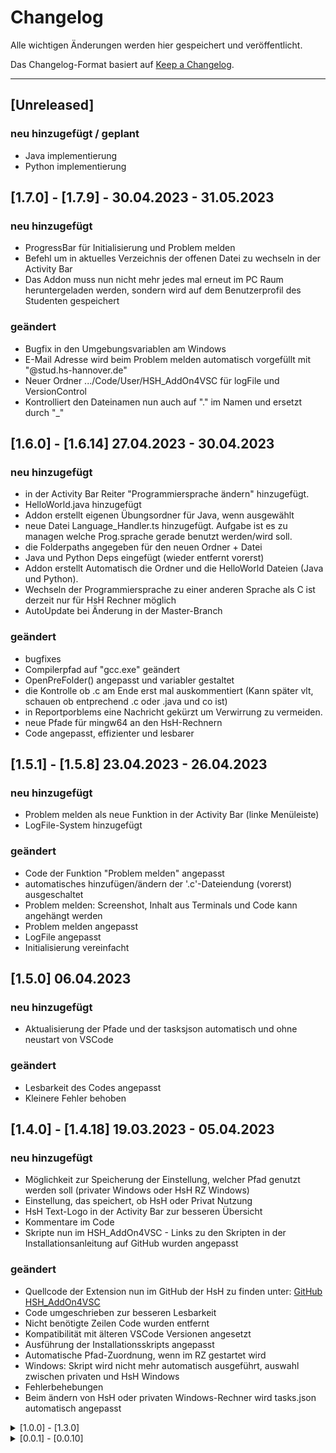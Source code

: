 # Changelog

Alle wichtigen Änderungen werden hier gespeichert und veröffentlicht.

Das Changelog-Format basiert auf [Keep a Changelog](https://keepachangelog.com/en/1.0.0/).

--------- 

## [Unreleased]

### neu hinzugefügt / geplant

- Java implementierung
- Python implementierung

## [1.7.0] - [1.7.9] - 30.04.2023 - 31.05.2023

### neu hinzugefügt
- ProgressBar für Initialisierung und Problem melden
- Befehl um in aktuelles Verzeichnis der offenen Datei zu wechseln in der Activity Bar
- Das Addon muss nun nicht mehr jedes mal erneut im PC Raum heruntergeladen werden, sondern wird auf dem Benutzerprofil des Studenten gespeichert
### geändert

- Bugfix in den Umgebungsvariablen am Windows
- E-Mail Adresse wird beim Problem melden automatisch vorgefüllt mit "@stud.hs-hannover.de"
- Neuer Ordner .../Code/User/HSH_AddOn4VSC für logFile und VersionControl
- Kontrolliert den Dateinamen nun auch auf "." im Namen und ersetzt durch "_"

## [1.6.0] - [1.6.14] 27.04.2023 - 30.04.2023 

### neu hinzugefügt
- in der Activity Bar Reiter "Programmiersprache ändern" hinzugefügt.
- HelloWorld.java hinzugefügt
- Addon erstellt eigenen Übungsordner für Java, wenn ausgewählt
- neue Datei Language_Handler.ts hinzugefügt. Aufgabe ist es zu managen welche Prog.sprache gerade benutzt werden/wird soll.
- die Folderpaths angegeben für den neuen Ordner + Datei
- Java und Python Deps eingefügt (wieder entfernt vorerst)
- Addon erstellt Automatisch die Ordner und die HelloWorld Dateien (Java und Python).
- Wechseln der Programmiersprache zu einer anderen Sprache als C ist derzeit nur für HsH Rechner möglich
- AutoUpdate bei Änderung in der Master-Branch

   
### geändert
- bugfixes
- Compilerpfad auf "gcc.exe" geändert
- OpenPreFolder() angepasst und variabler gestaltet
- die Kontrolle ob .c am Ende erst mal auskommentiert (Kann später vlt, schauen ob entprechend .c oder .java und co ist)
- in Reportporblems eine Nachricht gekürzt um Verwirrung zu vermeiden.
- neue Pfade für mingw64 an den HsH-Rechnern
- Code angepasst, effizienter und lesbarer

## [1.5.1] - [1.5.8] 23.04.2023 - 26.04.2023

### neu hinzugefügt

- Problem melden als neue Funktion in der Activity Bar (linke Menüleiste)
- LogFile-System hinzugefügt

### geändert

- Code der Funktion "Problem melden" angepasst
- automatisches hinzufügen/ändern der '.c'-Dateiendung (vorerst) ausgeschaltet
- Problem melden: Screenshot, Inhalt aus Terminals und Code kann angehängt werden
- Problem melden angepasst
- LogFile angepasst
- Initialisierung vereinfacht

## [1.5.0] 06.04.2023

### neu hinzugefügt

- Aktualisierung der Pfade und der tasksjson automatisch und ohne neustart von VSCode

### geändert

- Lesbarkeit des Codes angepasst
- Kleinere Fehler behoben

## [1.4.0] - [1.4.18] 19.03.2023 - 05.04.2023

### neu hinzugefügt

- Möglichkeit zur Speicherung der Einstellung, welcher Pfad genutzt werden soll (privater Windows oder HsH RZ Windows)
- Einstellung, das speichert, ob HsH oder Privat Nutzung
- HsH Text-Logo in der Activity Bar zur besseren Übersicht
- Kommentare im Code
- Skripte nun im HSH_AddOn4VSC - Links zu den Skripten in der Installationsanleitung auf GitHub wurden angepasst

### geändert

- Quellcode der Extension nun im GitHub der HsH zu finden unter: [GitHub HSH_AddOn4VSC](https://github.com/hshf1/HSH_AddOn4VSC)
- Code umgeschrieben zur besseren Lesbarkeit
- Nicht benötigte Zeilen Code wurden entfernt
- Kompatibilität mit älteren VSCode Versionen angesetzt
- Ausführung der Installationsskripts angepasst
- Automatische Pfad-Zuordnung, wenn im RZ gestartet wird
- Windows: Skript wird nicht mehr automatisch ausgeführt, auswahl zwischen privaten und HsH Windows
- Fehlerbehebungen
- Beim ändern von HsH oder privaten Windows-Rechner wird tasks.json automatisch angepasst

<details>
<summary>[1.0.0] - [1.3.0]</summary>

## [1.3.0] 20.01.2023

### geändert

- Extension-Name zu HSH_AddOn4VSC geändert
- Compiler automatisch mit installieren, wenn es fehlt

## [1.2.0] - [1.2.4] 14.01.2023 - 20.01.2023

### neu hinzugefügt

- Für das RZ der HsH angepasst, PopUp für Einstellungen zum Ändern auf RZ-Pfade
- Compiler installieren, führt Skript über GitHub aus für Windows, Linux und MacOS (Unter Einstellungen in der Activity-Bar)

### geändert

- Fehlerbehebung: Beim automatischen umbenennen wird nun, falls es schon den Namen gibt, ein "_1" angehängt
- Dateien zusammengefasst, wenn möglich
- C-Quiz vorerst entfernt, um Verwirrung zu vermeiden
- testprog.c angepasst an Vorlesung

## [1.1.0] - [1.1.6] 05.01.2023 - 13.01.2023

### neu hinzugefügt

- settings.json und tasks.json auf "default" zurücksetzen
- Übungsaufgaben prüfen auf Output und Anforderungen
- Möglichkeit, dass Admins über GitHub Links in die Extension einbinden
- Automatische Erkennung von Variablen link_name, link und gueltig_bis, Link läuft ab beim setzen von gueltig_bis
- Möglichkeit, Aufgaben nach Output überprüfen und Anforderungen vorgeben (Aufgaben an sich fehlen noch)

### geändert

- Statusbar nur noch zur Aktivierung/Pausierung der Erweiterung
- Quiz nun auch über GitHub anpassbar und Quiz-Fragen und Antworten werden nun gemischt statt hintereinander abgefragt zu werden
- Änderung der Punkte in der Activitybar
- Effizientere schreibweise vom Code
- globale Variablen vor allem in extsettings.ts definiert
- noch mehr commands hinzugefügt
- Aufgabenüberprüfung ausgeblendet, da noch im Test und nicht freigegeben

## [1.0.0] -[1.0.2] 02.01.2023

### neu hinzugefügt

- Menü (Statusbar unten und Activitybar links)
- Möglichkeit, Erweiterung über Menü bis zur nächsten manuellen oder automatische Aktivierung zu deaktivieren
- Möglichkeit, auf Buttondruck Namen direkt auf zu ändern (Umlaute und Leerzeichen)
- C-Quiz
- Statusbar-Tool zum starten vom C-Quiz
- Integration für Windows und Linux

### geändert

- json-Dateien sind nun zusammengefasst und die Einstellungen in den jeweiligen einzelnen Dateien Plattform-spezifisch beschrieben.
- Effizientere schreibweise vom Code.

</details>

<details>
<summary>[0.0.1] - [0.0.10]</summary>

## [0.0.1] - [0.0.10] 26.12.2022 - 28.12.2022

### neu hinzugefügt

- Auf die Dateiendung achten. Alles außer ".c" ist falsch und es kommt eine Warnmeldung.
- Datei- und Verzeichnisnamen auf Leerzeichen und Umlaute überprüfen und warnen.
- Die settings.json, launch.json und tasks.json erstellen, wenn nicht vorhanden.
- Das vordefinierte Verzeichnis soll erstellt werden, falls noch nicht vorhanden.
- Vordefinierter Ordner (in Dokumente, Name: C_Uebung) wird automatisch geöffnet, falls vorhanden.
- Öffnen eines Ordners zu Beginn von VSCode nur dann, falls kein Ordner bereits geöffnet ist.
- Erkennung vom Betriebssystem.
- Installation aller erforderlichen Extensions zu Beginn von VSCode, falls diese fehlen.
- Die Idee, die VorlesungC mithilfe dieser Erweiterung zu unterstützen.

### bearbeitet

- Aufruf der Ordnerabfrage wurde angepasst.
- Die Methode, um die json-Dateien zu bekommen wurde angepasst.
- Überprüfung auf vorhandensein der benötigten Extensions wurde verbessert.
- Methode, um zum Pfad des Ordners zu gelangen wurde angepasst. (MacOS)
- Abfrage zum Ordner öffnen nur dann, wenn vordefinierter Ordner nicht gefunden wird.

</details>
